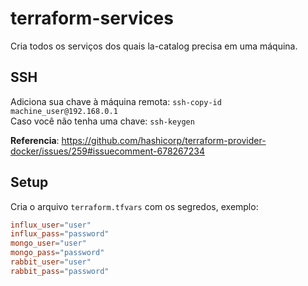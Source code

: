 # terraform-services
Cria todos os serviços dos quais la-catalog precisa em uma máquina.  

## SSH
Adiciona sua chave à máquina remota: `ssh-copy-id machine_user@192.168.0.1`  
Caso você não tenha uma chave: `ssh-keygen`  

**Referencia**: https://github.com/hashicorp/terraform-provider-docker/issues/259#issuecomment-678267234  

## Setup
Cria o arquivo `terraform.tfvars` com os segredos, exemplo:  

```conf
influx_user="user"
influx_pass="password"
mongo_user="user"
mongo_pass="password"
rabbit_user="user"
rabbit_pass="password"
```